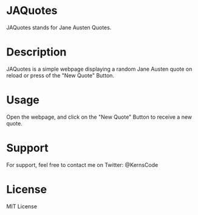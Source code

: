 # JAQuotes

JAQuotes stands for Jane Austen Quotes. 

# Description

JAQuotes is a simple webpage displaying a random Jane Austen quote on reload or press of the "New Quote" Button. 

# Usage

Open the webpage, and click on the "New Quote" Button to receive a new quote. 

# Support

For support, feel free to contact me on Twitter: @KernsCode 

# License

MIT License
